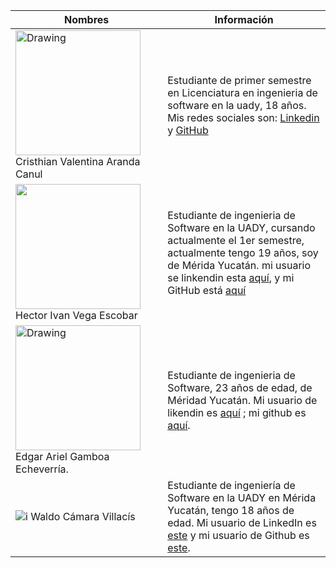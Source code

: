 | Nombres | Información |
| ------------- | ------------- |
| <img src="https://media.licdn.com/dms/image/D4E03AQEn4d6iK9a4pw/profile-displayphoto-shrink_800_800/0/1693016807501?e=1701302400&v=beta&t=eNizd3P09iYkhy7Shi3MjEuqeFEUEV8bv41r_3hPLyo" alt="Drawing" style="width: 200px;"/> Cristhian Valentina Aranda Canul  | Estudiante de primer semestre en Licenciatura en ingenieria de software en la uady, 18 años. Mis redes sociales son: <a href="https://www.linkedin.com/in/cristhian-valentina-aranda-canul-59536028a/" target="_BLANK">Linkedin</a> y <a href="https://github.com/ValeAranda" target="_BLANK"> GitHub </a>
| <img src="https://media.licdn.com/dms/image/D4E03AQFWBtZQo2_zCg/profile-displayphoto-shrink_800_800/0/1696054820545?e=1701302400&v=beta&t=KW4oppHdpvYcnQdR5jy6BkNSY_yiPuS4e4H4S8LWrzw" style="width: 200px;"/>Hector Ivan Vega Escobar  | Estudiante de ingenieria de Software en la UADY, cursando actualmente el 1er semestre, actualmente tengo 19 años, soy de Mérida Yucatán. mi usuario se linkendin esta <a href="https://www.linkedin.com/in/ivan-vega-91a842270" target="_BLANK">aquí</a>, y mi GitHub está <a href="https://github.com/IvnVg4" target="_BLANK">aquí</a>   |
| <img src="https://media.licdn.com/dms/image/D4E03AQEF99ASqyNX-g/profile-displayphoto-shrink_800_800/0/1695306429112?e=1701302400&v=beta&t=zVCh5FYIrTG6eMDlqWPPMPGJ_0-oeShjFlbsRokE8Tc" alt="Drawing" style="width: 200px;"/> Edgar Ariel Gamboa Echeverría. | Estudiante de ingenieria de Software, 23 años de edad, de Méridad Yucatán. Mi usuario de likendin es <a href="https://www.linkedin.com/in/edgar-echeverria-862846236/" target="_BLANK">aquí</a> ; mi github es <a href="https://github.com/EdgarGamb" target="_BLANK">aquí</a>.|
| ![i](https://media.licdn.com/dms/image/D4E03AQH7NpBSdmtRfw/profile-displayphoto-shrink_800_800/0/1696135586454?e=1701907200&v=beta&t=TAdzBVQwoxb5AYOjXHcTKo_Mk664KyDrgJCGEgvSNew)  Waldo Cámara Villacís  | Estudiante de ingeniería de Software en la UADY en Mérida Yucatán, tengo 18 años de edad. Mi usuario de LinkedIn es  <a href="https://www.linkedin.com/in/waldo-c%C3%A1mara-villac%C3%ADs-3a259428a/" target="_BLANK">este</a> y mi usuario de Github es <a href="https://github.com/WaldoCV" target="_BLANK">este</a>.